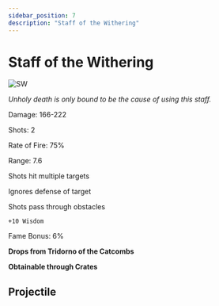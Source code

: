 ```yaml
---
sidebar_position: 7
description: "Staff of the Withering"
---
```


# Staff of the Withering

![SW](https://cdn.discordapp.com/attachments/1187552567295758487/1187836741973979146/Staff_of_the_Withering.png)

<i>Unholy death is only bound to be the cause of using this staff.</i>

Damage: 166-222

Shots: 2

Rate of Fire: 75%

Range: 7.6

Shots hit multiple targets

Ignores defense of target

Shots pass through obstacles

    +10 Wisdom

Fame Bonus: 6%

**Drops from Tridorno of the Catcombs**

**Obtainable through Crates**

## Projectile
